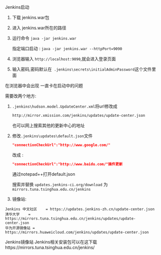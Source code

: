 Jenkins启动

1. 下载 jenkins.war包

2. 进入 jenkins.war所在的路径

3. 运行命令 `java -jar jenkins.war`

   指定端口启动 : `java -jar jenkins.war --httpPort=9090`

4. 浏览器输入 `http://localhost:9090`,就会进入登录页面

5. 输入密码,密码默认在` .jenkins\secrets\initialAdminPassword`这个文件里面



在浏览器中会出现 一直卡在启动中的问题

需要改两个地方:

1. `.jenkins\hudson.model.UpdateCenter.xml`将url修改成

   ```xml
   http://mirror.xmission.com/jenkins/updates/update-center.json
   ```

   也可以网上搜索其他的更新中心的地址

2. 修改`.jenkins\updates\default.json`文件

   ```json
   "connectionCheckUrl":"http://www.google.com/"
   ```

   改成 : 

   ```json
   "connectionCheckUrl":"http://www.baidu.com/"插件更新
   ```

   通过notepad++打开default.json

   搜索并替换 `updates.jenkins-ci.org/download` 为 `mirrors.tuna.tsinghua.edu.cn/jenkins`

3. 镜像站:

```properties
Jenkins 中文社区	= https://updates.jenkins-zh.cn/update-center.json
清华大学	= https://mirrors.tuna.tsinghua.edu.cn/jenkins/updates/update-center.json
华为开源镜像站 =	https://mirrors.huaweicloud.com/jenkins/updates/update-center.json
```



Jenkins镜像站 Jenkins相关安装包可以在这下载https://mirrors.tuna.tsinghua.edu.cn/jenkins/